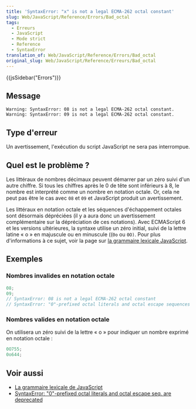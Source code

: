 ```yaml
---
title: 'SyntaxError: "x" is not a legal ECMA-262 octal constant'
slug: Web/JavaScript/Reference/Errors/Bad_octal
tags:
  - Erreurs
  - JavaScript
  - Mode strict
  - Reference
  - SyntaxError
translation_of: Web/JavaScript/Reference/Errors/Bad_octal
original_slug: Web/JavaScript/Reference/Erreurs/Bad_octal
---
```

{{jsSidebar("Errors")}}

## Message

    Warning: SyntaxError: 08 is not a legal ECMA-262 octal constant.
    Warning: SyntaxError: 09 is not a legal ECMA-262 octal constant.

## Type d'erreur

Un avertissement, l'exécution du script JavaScript ne sera pas interrompue.

## Quel est le problème ?

Les littéraux de nombres décimaux peuvent démarrer par un zéro suivi d'un autre chiffre. Si tous les chiffres après le 0 de tête sont inférieurs à 8, le nombre est interprété comme un nombre en notation octale. Or, cela ne peut pas être le cas avec `08` et `09` et JavaScript produit un avertissement.

Les littéraux en notation octale et les séquences d'échappement octales sont désormais dépréciées (il y a aura donc un avertissement complémentaire sur la dépréciation de ces notations). Avec ECMAScript 6 et les versions ultérieures, la syntaxe utilise un zéro initial, suivi de la lettre latine « o » en majuscule ou en minuscule ((`0o` ou `0O)`. Pour plus d'informations à ce sujet, voir la page sur [la grammaire lexicale JavaScript](/fr/docs/Web/JavaScript/Reference/Grammaire_lexicale#Octaux).

## Exemples

### Nombres invalides en notation octale

```js example-bad
08;
09;
// SyntaxError: 08 is not a legal ECMA-262 octal constant
// SyntaxError: "0"-prefixed octal literals and octal escape sequences are deprecated
```

### Nombres valides en notation octale

On utilisera un zéro suivi de la lettre « o » pour indiquer un nombre exprimé en notation octale :

```js example-good
0O755;
0o644;
```

## Voir aussi

- [La grammaire lexicale de JavaScript](/fr/docs/Web/JavaScript/Reference/Grammaire_lexicale#Octaux)
- [SyntaxError: "0"-prefixed octal literals and octal escape seq. are deprecated](/fr/docs/Web/JavaScript/Reference/Errors/Deprecated_octal)
